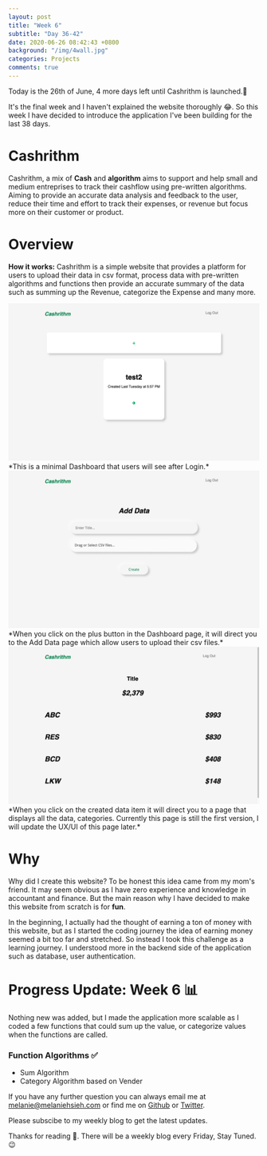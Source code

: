 ```yaml
---
layout: post
title: "Week 6"
subtitle: "Day 36-42"
date: 2020-06-26 08:42:43 +0800
background: "/img/4wall.jpg"
categories: Projects
comments: true
---
```


Today is the 26th of June, 4 more days left until Cashrithm is launched.😬

It's the final week and I haven't explained the website thoroughly 😂. So this week I have decided to introduce the application I've been building for the last 38 days.

# Cashrithm

Cashrithm, a mix of **Cash** and **algorithm** aims to support and help small and medium entreprises to track their cashflow using pre-written algorithms. Aiming to provide an accurate data analysis and feedback to the user, reduce their time and effort to track their expenses, or revenue but focus more on their customer or product.

# Overview

**How it works:** Cashrithm is a simple website that provides a platform for users to upload their data in csv format, process data with pre-written algorithms and functions then provide an accurate summary of the data such as summing up the Revenue, categorize the Expense and many more.

<img src="/img/42days/home.png" alt="home" width='700'>
*This is a minimal Dashboard that users will see after Login.*

<img src="/img/42days/add.png" alt="add" width='700'>
*When you click on the plus button in the Dashboard page, it will direct you to the Add Data page which allow users to upload their csv files.*

<img src="/img/42days/sheet.png" alt="sheet" width='700'>
*When you click on the created data item it will direct you to a page that displays all the data, categories. Currently this page is still the first version, I will update the UX/UI of this page later.*

# Why

Why did I create this website? To be honest this idea came from my mom's friend. It may seem obvious as I have zero experience and knowledge in accountant and finance. But the main reason why I have decided to make this website from scratch is for **fun**.

In the beginning, I actually had the thought of earning a ton of money with this website, but as I started the coding journey the idea of earning money seemed a bit too far and stretched. So instead I took this challenge as a learning journey. I understood more in the backend side of the application such as database, user authentication.

# Progress Update: Week 6 📊

Nothing new was added, but I made the application more scalable as I coded a few functions that could sum up the value, or categorize values when the functions are called.

### Function Algorithms ✅

- Sum Algorithm
- Category Algorithm based on Vender

If you have any further question you can always email me at <melanie@melaniehsieh.com> or find me on [Github](https://github.com/melaniehsieh) or [Twitter](https://twitter.com/melaniehsieh).

Please subscibe to my weekly blog to get the latest updates.

Thanks for reading 👀. There will be a weekly blog every Friday, Stay Tuned.😉
